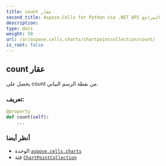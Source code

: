 ```yaml
---
title: count عقار
second_title: Aspose.Cells for Python via .NET API المراجع
description:
type: docs
weight: 50
url: /ar/aspose.cells.charts/chartpointcollection/count/
is_root: false
---
```

##  count عقار

يحصل على count من نقطة الرسم البياني.
###  تعريف:
```python
@property
def count(self):
    ...
```

###  أنظر أيضا
* الوحدة [`aspose.cells.charts`](../../)
* فئة [`ChartPointCollection`](/cells/python-net/ar/aspose.cells.charts/chartpointcollection)
